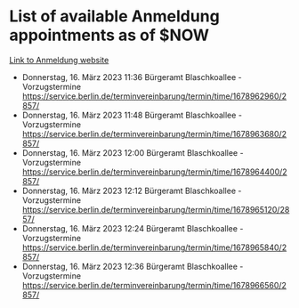 # List of available Anmeldung appointments as of $NOW
[Link to Anmeldung website](https://service.berlin.de/terminvereinbarung/termin/tag.php?termin=1&anliegen[]=120686&dienstleisterlist=122210,122217,327316,122219,327312,122227,327314,122231,327346,122243,327348,122254,122252,329742,122260,329745,122262,329748,122271,327278,122273,327274,122277,327276,330436,122280,327294,122282,327290,122284,327292,122291,327270,122285,327266,122286,327264,122296,327268,150230,329760,122297,327286,122294,327284,122312,329763,122314,329775,122304,327330,122311,327334,122309,327332,317869,122281,327352,122279,329772,122283,122276,327324,122274,327326,122267,329766,122246,327318,122251,327320,122257,327322,122208,327298,122226,327300&herkunft=http%3A%2F%2Fservice.berlin.de%2Fdienstleistung%2F120686%2F)
- Donnerstag, 16. März 2023 11:36 Bürgeramt Blaschkoallee - Vorzugstermine https://service.berlin.de/terminvereinbarung/termin/time/1678962960/2857/
- Donnerstag, 16. März 2023 11:48 Bürgeramt Blaschkoallee - Vorzugstermine https://service.berlin.de/terminvereinbarung/termin/time/1678963680/2857/
- Donnerstag, 16. März 2023 12:00 Bürgeramt Blaschkoallee - Vorzugstermine https://service.berlin.de/terminvereinbarung/termin/time/1678964400/2857/
- Donnerstag, 16. März 2023 12:12 Bürgeramt Blaschkoallee - Vorzugstermine https://service.berlin.de/terminvereinbarung/termin/time/1678965120/2857/
- Donnerstag, 16. März 2023 12:24 Bürgeramt Blaschkoallee - Vorzugstermine https://service.berlin.de/terminvereinbarung/termin/time/1678965840/2857/
- Donnerstag, 16. März 2023 12:36 Bürgeramt Blaschkoallee - Vorzugstermine https://service.berlin.de/terminvereinbarung/termin/time/1678966560/2857/

